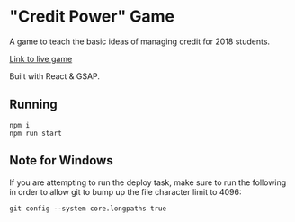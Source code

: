 # "Credit Power" Game

A game to teach the basic ideas of managing credit for 2018 students.

[Link to live game](https://www.mikewesthad.com/financial-literacy-playlist-games/credit-power/)

Built with React & GSAP.

## Running

```
npm i
npm run start
```

## Note for Windows

If you are attempting to run the deploy task, make sure to run the following in order to allow git to bump up the file character limit to 4096:

```
git config --system core.longpaths true
```
